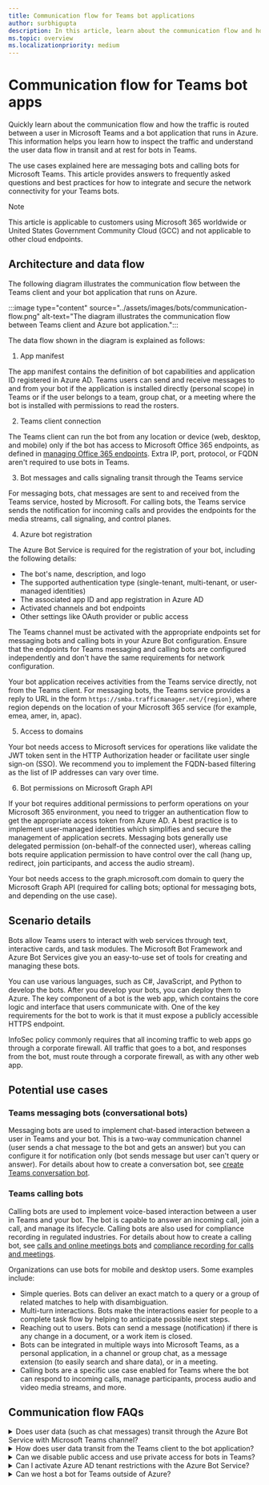 ```yaml
---
title: Communication flow for Teams bot applications
author: surbhigupta
description: In this article, learn about the communication flow and how traffic routed between Teams and an Azure bot app 
ms.topic: overview
ms.localizationpriority: medium
---
```


# Communication flow for Teams bot apps

Quickly learn about the communication flow and how the traffic is routed between a user in Microsoft Teams and a bot application that runs in Azure. This information helps you learn how to inspect the traffic and understand the user data flow in transit and at rest for bots in Teams.

The use cases explained here are messaging bots and calling bots for Microsoft Teams. This article provides answers to frequently asked questions and best practices for how to integrate and secure the network connectivity for your Teams bots.

> [!NOTE]
> This article is applicable to customers using Microsoft 365 worldwide or United States Government Community Cloud (GCC) and not applicable to other cloud endpoints.

## Architecture and data flow

The following diagram illustrates the communication flow between the Teams client and your bot application that runs on Azure.

:::image type="content" source="../assets/images/bots/communication-flow.png" alt-text="The diagram illustrates the communication flow between Teams client and Azure bot application.":::

The data flow shown in the diagram is explained as follows:

1. App manifest

The app manifest contains the definition of bot capabilities and application ID registered in Azure AD. Teams users can send and receive messages to and from your bot if the application is installed directly (personal scope) in Teams or if the user belongs to a team, group chat, or a meeting where the bot is installed with permissions to read the rosters.

2. Teams client connection

The Teams client can run the bot from any location or device (web, desktop, and mobile) only if the bot has access to Microsoft Office 365 endpoints, as defined in [managing Office 365 endpoints](/microsoft-365/enterprise/managing-office-365-endpoints). Extra IP, port, protocol, or FQDN aren't required to use bots in Teams.

3. Bot messages and calls signaling transit through the Teams service

For messaging bots, chat messages are sent to and received from the Teams service, hosted by Microsoft.
For calling bots, the Teams service sends the notification for incoming calls and provides the endpoints for the media streams, call signaling, and control planes.

4. Azure bot registration

The Azure Bot Service is required for the registration of your bot, including the following details:

* The bot's name, description, and logo
* The supported authentication type (single-tenant, multi-tenant, or user-managed identities)
* The associated app ID and app registration in Azure AD
* Activated channels and bot endpoints
* Other settings like OAuth provider or public access

The Teams channel must be activated with the appropriate endpoints set for messaging bots and calling bots in your Azure Bot configuration. Ensure that the endpoints for Teams messaging and calling bots are configured independently and don't have the same requirements for network configuration.

Your bot application receives activities from the Teams service directly, not from the Teams client. For messaging bots, the Teams service provides a reply to URL in the form `https://smba.trafficmanager.net/{region}`, where region depends on the location of your Microsoft 365 service (for example, emea, amer, in, apac).

5. Access to domains

Your bot needs access to Microsoft services for operations like validate the JWT token sent in the HTTP Authorization header or facilitate user single sign-on (SSO). We recommend you to implement the FQDN-based filtering as the list of IP addresses can vary over time.

6. Bot permissions on Microsoft Graph API

If your bot requires additional permissions to perform operations on your Microsoft 365 environment, you need to trigger an authentication flow to get the appropriate access token from Azure AD. A best practice is to implement user-managed identities which simplifies and secure the management of application secrets. Messaging bots generally use delegated permission (on-behalf-of the connected user), whereas calling bots require application permission to have control over the call (hang up, redirect, join participants, and access the audio stream).

Your bot needs access to the graph.microsoft.com domain to query the Microsoft Graph API (required for calling bots; optional for messaging bots, and depending on the use case).

## Scenario details

Bots allow Teams users to interact with web services through text, interactive cards, and task modules. The Microsoft Bot Framework and Azure Bot Services give you an easy-to-use set of tools for creating and managing these bots.

You can use various languages, such as C#, JavaScript, and Python to develop the bots. After you develop your bots, you can deploy them to Azure. The key component of a bot is the web app, which contains the core logic and interface that users communicate with. One of the key requirements for the bot to work is that it must expose a publicly accessible HTTPS endpoint.

InfoSec policy commonly requires that all incoming traffic to web apps go through a corporate firewall. All traffic that goes to a bot, and responses from the bot, must route through a corporate firewall, as with any other web app.

## Potential use cases

### Teams messaging bots (conversational bots)

Messaging bots are used to implement chat-based interaction between a user in Teams and your bot. This is a two-way communication channel (user sends a chat message to the bot and gets an answer) but you can configure it for notification only (bot sends message but user can't query or answer). For details about how to create a conversation bot, see [create Teams conversation bot](../sbs-teams-conversation-bot.yml).

### Teams calling bots

Calling bots are used to implement voice-based interaction between a user in Teams and your bot. The bot is capable to answer an incoming call, join a call, and manage its lifecycle. Calling bots are also used for compliance recording in regulated industries. For details about how to create a calling bot, see [calls and online meetings bots](calls-and-meetings/calls-meetings-bots-overview.md) and [compliance recording for calls and meetings](/MicrosoftTeams/teams-recording-policy).

Organizations can use bots for mobile and desktop users. Some examples include:

* Simple queries. Bots can deliver an exact match to a query or a group of related matches to help with disambiguation.
* Multi-turn interactions. Bots make the interactions easier for people to a complete task flow by helping to anticipate possible next steps.
* Reaching out to users. Bots can send a message (notification) if there is any change in a document, or a work item is closed.
* Bots can be integrated in multiple ways into Microsoft Teams, as a personal application, in a channel or group chat, as a message extension (to easily search and share data), or in a meeting.
* Calling bots are a specific use case enabled for Teams where the bot can respond to incoming calls, manage participants, process audio and video media streams, and more.

## Communication flow FAQs

<details>
<summary>Does user data (such as chat messages) transit through the Azure Bot Service with Microsoft Teams channel? </summary>

No. No user data transits through the Azure Bot Service for the Teams channel (both for the messaging and calling endpoints). For first-party channels such as Teams, Outlook, Skype, Search (Preview), and Direct Line Speech, user data goes directly to the Microsoft service endpoint and doesn't transit through the Azure Bot Service.
<br>
&nbsp;
</details>
<details>
<summary>How does user data transit from the Teams client to the bot application?</summary>

For first-party channels such as Teams, user data transits through the Microsoft 365 location that you configured during the provisioning of your services. For more information, see [where your Microsoft 365 customer data is stored](/microsoft-365/enterprise/o365-data-locations).
<br>
&nbsp;
</details>
<details>
<summary>Can we disable public access and use private access for bots in Teams?</summary>

No. Teams is SaaS (software as a service) and only provides public endpoints that Teams clients need to join. Disabling public access is supported only in combination with [Direct Line App Service extension](/azure/bot-service/dl-network-isolation-concept) and isn't supported for Teams.
<br>
&nbsp;
</details>
<details>
<summary>Can I activate Azure AD tenant restrictions with the Azure Bot Service?</summary>

Yes. With tenant restrictions, organizations can specify the list of tenants that users on their network can access. Azure AD only grants access to permitted tenants and all other tenants are blocked, including guest members. For more information, see [restrict access to a tenant](/azure/active-directory/manage-apps/tenant-restrictions).

For your bot application, and bot users, to be able to authenticate on the Azure Bot Service, your proxy server needs to add the following tenants to the allowlist:

* botframework.com if the Azure Bot Service is configured for multi-tenant.
* Your own company tenant (for example, contoso.com) if Azure Bot Service is configured for single-tenant.
<br>
&nbsp;

</details>
<details>
<summary>Can we host a bot for Teams outside of Azure? </summary>

It depends on the scenario, as follows:

* Messaging bots can be hosted on any infrastructure if all required FQDN, IP addresses and ports (in and out) are on the allowlist.
* Calling bots can only be hosted on Microsoft Azure and specific services. For details, see [requirements and considerations for application-hosted media bots](calls-and-meetings/requirements-considerations-application-hosted-media-bots.md).
<br>
&nbsp;

</details>
